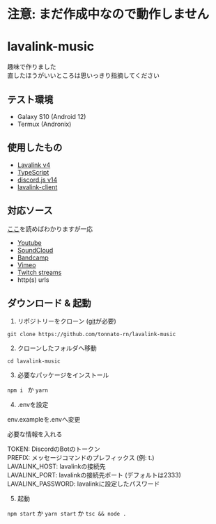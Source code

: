 # 注意: まだ作成中なので動作しません

# lavalink-music
趣味で作りました<br>
直したほうがいいところは思いっきり指摘してください
## テスト環境
- Galaxy S10 (Android 12)<br>
- Termux (Andronix)
## 使用したもの
- [Lavalink v4](https://github.com/lavalink-devs/Lavalink)
- [TypeScript](https://www.typescriptlang.org)
- [discord.js v14](https://npmjs.com/package/discord.js)
- [lavalink-client](https://npmjs.com/package/lavalink-client)
## 対応ソース
[ここ](https://github.com/lavalink-devs/lavaplayer#supported-formats)を読めばわかりますが一応
- [Youtube](https://youtube.com)
- [SoundCloud](https://soundcloud.com)
- [Bandcamp](https://bandcamp.com)
- [Vimeo](https://vimeo.com)
- [Twitch streams](https://twitch.tv)
- http(s) urls
## ダウンロード & 起動

1. リポジトリーをクローン ([git](https://git-scm.com)が必要)

```
git clone https://github.com/tonnato-rn/lavalink-music
```

2. クローンしたフォルダへ移動

```
cd lavalink-music
```

3. 必要なパッケージをインストール

```npm i ``` か ```yarn```

4. .envを設定

env.exampleを.envへ変更

必要な情報を入れる

TOKEN: DiscordのBotのトークン<br>
PREFIX: メッセージコマンドのプレフィックス (例: t.)<br>
LAVALINK_HOST: lavalinkの接続先<br>
LAVALINK_PORT: lavalinkの接続先ポート (デフォルトは2333)<br>
LAVALINK_PASSWORD: lavalinkに設定したパスワード

5. 起動

```npm start``` か ```yarn start``` か ```tsc && node .```